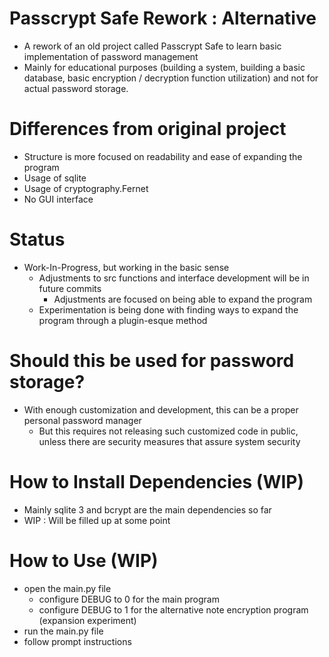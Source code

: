 # Passcrypt Safe Rework : Alternative
- A rework of an old project called Passcrypt Safe to learn basic implementation of password management
- Mainly for educational purposes (building a system, building a basic database, basic encryption / decryption function utilization) and not for actual password storage.

# Differences from original project
- Structure is more focused on readability and ease of expanding the program
- Usage of sqlite
- Usage of cryptography.Fernet
- No GUI interface

# Status
- Work-In-Progress, but working in the basic sense
  - Adjustments to src functions and interface development will be in future commits
    - Adjustments are focused on being able to expand the program
  - Experimentation is being done with finding ways to expand the program through a plugin-esque method

# Should this be used for password storage?
- With enough customization and development, this can be a proper personal password manager
  - But this requires not releasing such customized code in public, unless there are security measures that assure system security

# How to Install Dependencies (WIP)
- Mainly sqlite 3 and bcrypt are the main dependencies so far
- WIP : Will be filled up at some point

# How to Use (WIP)
- open the main.py file
  - configure DEBUG to 0 for the main program
  - configure DEBUG to 1 for the alternative note encryption program (expansion experiment)
- run the main.py file
- follow prompt instructions